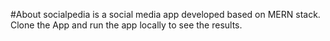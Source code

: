 #About
socialpedia is a social media app developed based on MERN stack. Clone the App and run the app locally to see the results.
